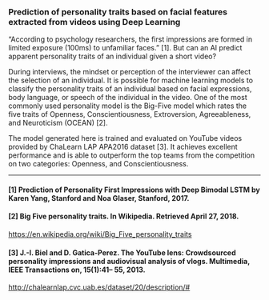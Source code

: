 
### Prediction of personality traits based on facial features extracted from videos using Deep Learning

“According to psychology researchers, the first impressions are formed in limited exposure (100ms) to unfamiliar faces.” [1]. But can an AI predict apparent personality traits of an individual given a short video?

During interviews, the mindset or perception of the interviewer can affect the selection of an individual. It is possible for machine learning models to classify the personality traits of an individual based on facial expressions, body language, or speech of the individual in the video. One of the most commonly used personality model is the Big-Five model which rates the five traits of Openness, Conscientiousness, Extroversion, Agreeableness, and Neuroticism (OCEAN) [2].

The model generated here is trained and evaluated on YouTube videos provided by ChaLearn LAP APA2016 dataset [3]. 
It achieves excellent performance and is able to outperform the top teams from the competition on two categories: Openness, and Conscientiousness.

<hr />

#### [1] Prediction of Personality First Impressions with Deep Bimodal LSTM by Karen Yang, Stanford and Noa Glaser, Stanford, 2017.

#### [2] Big Five personality traits. In Wikipedia. Retrieved April 27, 2018.
https://en.wikipedia.org/wiki/Big_Five_personality_traits

#### [3] J.-I. Biel and D. Gatica-Perez. The YouTube lens: Crowdsourced personality impressions and audiovisual analysis of vlogs. Multimedia, IEEE Transactions on, 15(1):41– 55, 2013. 
http://chalearnlap.cvc.uab.es/dataset/20/description/#
